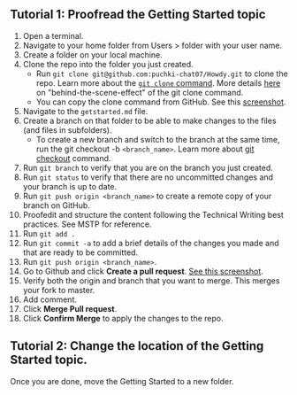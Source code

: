 ## Tutorial 1: Proofread the Getting Started topic 

1. Open a terminal.
2. Navigate to your home folder from Users > folder with your user name.
3. Create a folder on your local machine.
4. Clone the repo into the folder you just created.
    - Run `git clone git@github.com:puchki-chat07/Howdy.git` to clone the repo. Learn more about the [`git clone` command](https://git-scm.com/book/en/v2/Git-Basics-Getting-a-Git-Repository). More details [here](https://stackoverflow.com/questions/16427600/how-git-clone-actually-works) on "behind-the-scene-effect" of the git clone command.
    - You can copy the clone command from GitHub. See this [screenshot](https://thoughtspot.atlassian.net/wiki/spaces/TC/pages/323977243/Create+a+repository+clone+on+your+local+machine?preview=/323977243/323878920/image2018-6-4_17-24-24.png).
5. Navigate to the `getstarted.md` file.
6. Create a branch on that folder to be able to make changes to the files (and files in subfolders).
    - To create a new branch and switch to the branch at the same time, run the git checkout -b `<branch_name>`. Learn more about [git checkout](https://www.atlassian.com/git/tutorials/using-branches/git-checkout) command.
7. Run `git branch` to verify that you are on the branch you just created.
7. Run `git status` to verify that there are no uncommitted changes and your branch is up to date.
8. Run `git push origin <branch_name>` to create a remote copy of your branch on GitHub.
9. Proofedit and structure the content following the Technical Writing best practices. See MSTP for reference. 
10. Run `git add .`
11. Run `git commit -a` to add a brief details of the changes you made and that are ready to be committed.
12. Run `git push origin <branch_name>`.
13. Go to Github and click __Create a pull request__. [See this screenshot](https://thoughtspot.atlassian.net/wiki/spaces/TC/pages/373817352/Create+personal+named+branches+to+separate+work+into+multiple+pull+requests?preview=/373817352/374603777/personal-branch-create-PR.png).
14. Verify both the origin and branch that you want to merge. This merges your fork to master.
15. Add comment.
16. Click __Merge Pull request__.
17. Click __Confirm Merge__ to apply the changes to the repo.

 
## Tutorial 2: Change the location of the Getting Started topic. 
Once you are done, move the Getting Started to a new folder.
